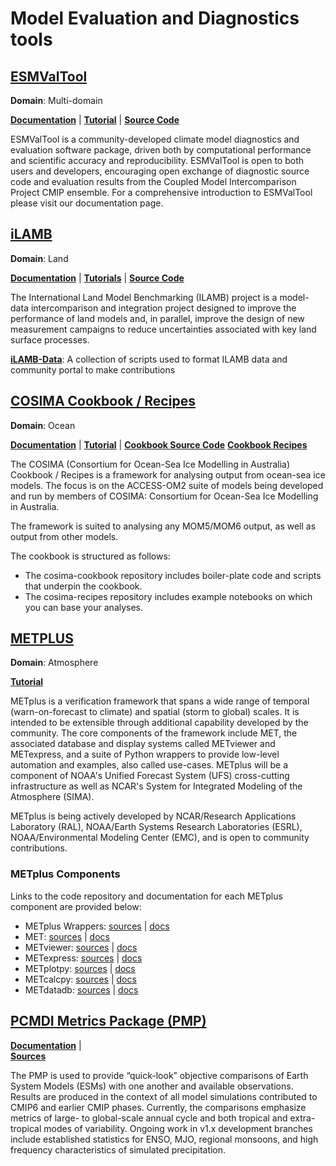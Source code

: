 
# Model Evaluation and Diagnostics tools

## [ESMValTool][esmvaltool-web]

**Domain**: Multi-domain

[**Documentation**][esmvaltool-doc] |
[**Tutorial**][esmvaltool-tutorial] | 
[**Source Code**][esmvaltool-source]

ESMValTool is a community-developed climate model diagnostics and evaluation software package, driven both by computational performance and scientific accuracy and reproducibility. ESMValTool is open to both users and developers, encouraging open exchange of diagnostic source code and evaluation results from the Coupled Model Intercomparison Project CMIP ensemble. For a comprehensive introduction to ESMValTool please visit our documentation page.

## [iLAMB][ilamb-web]

**Domain**: Land

[**Documentation**][ilamb-doc] |
[**Tutorials**][ilamb-tutorial] | 
[**Source Code**][ilamb-source]

The International Land Model Benchmarking (ILAMB) project is a model-data intercomparison and integration project designed to improve the performance of land models and, in parallel, improve the design of new measurement campaigns to reduce uncertainties associated with key land surface processes.

[**iLAMB-Data**][ilambdata-source]:
A collection of scripts used to format ILAMB data and community portal to make contributions

## [COSIMA Cookbook / Recipes][cosimacb-web]

**Domain**: Ocean

[**Documentation**][cosimacb-doc] |
[**Tutorial**][cosimacb-tutorial] | 
[**Cookbook Source Code**][cosimacb-source]
[**Cookbook Recipes**][cosimacb-recipes]

The COSIMA (Consortium for Ocean-Sea Ice Modelling in Australia) Cookbook / Recipes is a framework for analysing output from ocean-sea ice models. The focus is on the ACCESS-OM2 suite of models being developed and run by members of COSIMA: Consortium for Ocean-Sea Ice Modelling in Australia.

The framework is suited to analysing any MOM5/MOM6 output, as well as output from other models.

The cookbook is structured as follows:

- The cosima-cookbook repository includes boiler-plate code and scripts that underpin the cookbook.
- The cosima-recipes repository includes example notebooks on which you can base your analyses.


## [METPLUS][metplus-web]

**Domain**: Atmosphere

[**Tutorial**][metplus-tutorial]

METplus is a verification framework that spans a wide range of temporal (warn-on-forecast to climate) and spatial (storm to global) scales.  It is intended to be extensible through additional capability developed by the community. The core components of the framework include MET, the associated database and display systems called METviewer and METexpress, and a suite of Python wrappers to provide low-level automation and examples, also called use-cases.  METplus will be a component of NOAA's Unified Forecast System (UFS) cross-cutting infrastructure as well as NCAR's System for Integrated Modeling of the Atmosphere (SIMA).

METplus is being actively developed by NCAR/Research Applications Laboratory (RAL), NOAA/Earth Systems Research Laboratories (ESRL), NOAA/Environmental Modeling Center (EMC), and is open to community contributions.

### METplus Components

Links to the code repository and documentation for each METplus component are provided below:

- METplus Wrappers: [sources][METplusWrappers-source] | [docs][METplusWrappers-doc]
- MET: [sources][MET-source] | [docs][MET-doc]
- METviewer:  [sources][METviewer-doc] | [docs][METviewer-source]
- METexpress: [sources][METexpress-doc] | [docs][METexpress-source]
- METplotpy: [sources][METplotpy-doc] | [docs][METplotpy-source]
- METcalcpy: [sources][METcalcpy-doc] | [docs][METcalcpy-source]
- METdatadb: [sources][METdatadb-doc] | [docs][METdatadb-source]


## [PCMDI Metrics Package (PMP)][pmp-doc]

[**Documentation**][pmp-doc] |  
[**Sources**][pmp-source]

The PMP is used to provide “quick-look” objective comparisons of Earth System Models (ESMs) with one another and available observations. Results are produced in the context of all model simulations contributed to CMIP6 and earlier CMIP phases. Currently, the comparisons emphasize metrics of large- to global-scale annual cycle and both tropical and extra-tropical modes of variability. Ongoing work in v1.x development branches include established statistics for ENSO, MJO, regional monsoons, and high frequency characteristics of simulated precipitation. 


[esmvaltool-web]: https://www.esmvaltool.org/
[esmvaltool-doc]: https://docs.esmvaltool.org/en/latest
[esmvaltool-tutorial]: https://esmvalgroup.github.io/ESMValTool_Tutorial/index.html
[esmvaltool-source]: https://github.com/ESMValGroup/ESMValTool#readme

[ilamb-web]: https://www.ilamb.org/
[ilamb-doc]: https://www.ilamb.org/doc/index.html
[ilamb-tutorial]: https://www.ilamb.org/doc/tutorial.html
[ilamb-source]: https://github.com/rubisco-sfa/ILAMB
[ilambdata-source]: https://github.com/rubisco-sfa/ILAMB

[cosimacb-web]: http://cosima.org.au/
[cosimacb-doc]: https://cosima-recipes.readthedocs.io/en/latest/
[cosimacb-tutorial]: https://cosima-recipes.readthedocs.io/en/latest/tutorials/index.html
[cosimacb-source]: https://github.com/COSIMA/cosima-cookbook
[cosimacb-recipes]: https://github.com/COSIMA/cosima-recipes

[metplus-web]: https://dtcenter.org/community-code/metplus
[metplus-tutorial]: https://dtcenter.org/community-code/metplus/online-tutorial
[METplusWrappers-source]: https://github.com/dtcenter/METplus
[METplusWrappers-doc]: https://metplus.readthedocs.io/en/latest/
[MET-source]: https://github.com/dtcenter/MET
[MET-doc]: https://met.readthedocs.io/en/latest/
[METviewer-doc]: https://github.com/dtcenter/METviewer
[METviewer-source]: https://github.com/dtcenter/METviewer
[METexpress-doc]: https://metexpress.readthedocs.io/en/v4.4.2/
[METexpress-source]: https://github.com/dtcenter/METexpress
[METplotpy-doc]: https://metplotpy.readthedocs.io/en/latest/
[METplotpy-source]: https://github.com/dtcenter/METplotpy
[METcalcpy-doc]: https://metcalcpy.readthedocs.io/en/latest/
[METcalcpy-source]: https://github.com/dtcenter/METcalcpy
[METdatadb-doc]: https://metdatadb.readthedocs.io/en/latest/
[METdatadb-source]: https://github.com/dtcenter/METdatadb

[pmp-doc]: http://pcmdi.github.io/pcmdi_metrics/index.html#
[pmp-source]: https://github.com/PCMDI/pcmdi_metrics

[mev-web]: https://modelevaluation.org/